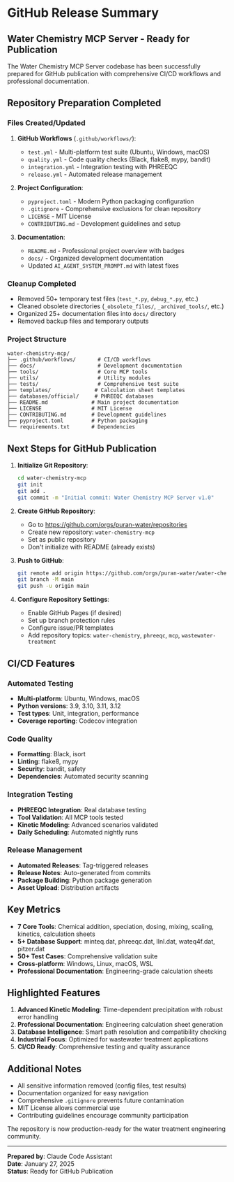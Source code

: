 # GitHub Release Summary

## Water Chemistry MCP Server - Ready for Publication

The Water Chemistry MCP Server codebase has been successfully prepared for GitHub publication with comprehensive CI/CD workflows and professional documentation.

## Repository Preparation Completed

### Files Created/Updated

1. **GitHub Workflows** (`.github/workflows/`):
   - `test.yml` - Multi-platform test suite (Ubuntu, Windows, macOS)
   - `quality.yml` - Code quality checks (Black, flake8, mypy, bandit)
   - `integration.yml` - Integration testing with PHREEQC
   - `release.yml` - Automated release management

2. **Project Configuration**:
   - `pyproject.toml` - Modern Python packaging configuration
   - `.gitignore` - Comprehensive exclusions for clean repository
   - `LICENSE` - MIT License
   - `CONTRIBUTING.md` - Development guidelines and setup

3. **Documentation**:
   - `README.md` - Professional project overview with badges
   - `docs/` - Organized development documentation
   - Updated `AI_AGENT_SYSTEM_PROMPT.md` with latest fixes

### Cleanup Completed

- Removed 50+ temporary test files (`test_*.py`, `debug_*.py`, etc.)
- Cleaned obsolete directories (`_obsolete_files/`, `_archived_tools/`, etc.)
- Organized 25+ documentation files into `docs/` directory
- Removed backup files and temporary outputs

### Project Structure

```
water-chemistry-mcp/
├── .github/workflows/       # CI/CD workflows
├── docs/                    # Development documentation  
├── tools/                   # Core MCP tools
├── utils/                   # Utility modules
├── tests/                   # Comprehensive test suite
├── templates/              # Calculation sheet templates
├── databases/official/     # PHREEQC databases
├── README.md              # Main project documentation
├── LICENSE                # MIT License
├── CONTRIBUTING.md        # Development guidelines
├── pyproject.toml         # Python packaging
└── requirements.txt       # Dependencies
```

## Next Steps for GitHub Publication

1. **Initialize Git Repository**:
   ```bash
   cd water-chemistry-mcp
   git init
   git add .
   git commit -m "Initial commit: Water Chemistry MCP Server v1.0"
   ```

2. **Create GitHub Repository**:
   - Go to https://github.com/orgs/puran-water/repositories
   - Create new repository: `water-chemistry-mcp`
   - Set as public repository
   - Don't initialize with README (already exists)

3. **Push to GitHub**:
   ```bash
   git remote add origin https://github.com/orgs/puran-water/water-chemistry-mcp.git
   git branch -M main
   git push -u origin main
   ```

4. **Configure Repository Settings**:
   - Enable GitHub Pages (if desired)
   - Set up branch protection rules
   - Configure issue/PR templates
   - Add repository topics: `water-chemistry`, `phreeqc`, `mcp`, `wastewater-treatment`

## CI/CD Features

### Automated Testing
- **Multi-platform**: Ubuntu, Windows, macOS
- **Python versions**: 3.9, 3.10, 3.11, 3.12
- **Test types**: Unit, integration, performance
- **Coverage reporting**: Codecov integration

### Code Quality
- **Formatting**: Black, isort
- **Linting**: flake8, mypy
- **Security**: bandit, safety
- **Dependencies**: Automated security scanning

### Integration Testing
- **PHREEQC Integration**: Real database testing
- **Tool Validation**: All MCP tools tested
- **Kinetic Modeling**: Advanced scenarios validated
- **Daily Scheduling**: Automated nightly runs

### Release Management
- **Automated Releases**: Tag-triggered releases
- **Release Notes**: Auto-generated from commits
- **Package Building**: Python package generation
- **Asset Upload**: Distribution artifacts

## Key Metrics

- **7 Core Tools**: Chemical addition, speciation, dosing, mixing, scaling, kinetics, calculation sheets
- **5+ Database Support**: minteq.dat, phreeqc.dat, llnl.dat, wateq4f.dat, pitzer.dat
- **50+ Test Cases**: Comprehensive validation suite
- **Cross-platform**: Windows, Linux, macOS, WSL
- **Professional Documentation**: Engineering-grade calculation sheets

## Highlighted Features

1. **Advanced Kinetic Modeling**: Time-dependent precipitation with robust error handling
2. **Professional Documentation**: Engineering calculation sheet generation
3. **Database Intelligence**: Smart path resolution and compatibility checking
4. **Industrial Focus**: Optimized for wastewater treatment applications
5. **CI/CD Ready**: Comprehensive testing and quality assurance

## Additional Notes

- All sensitive information removed (config files, test results)
- Documentation organized for easy navigation
- Comprehensive `.gitignore` prevents future contamination
- MIT License allows commercial use
- Contributing guidelines encourage community participation

The repository is now production-ready for the water treatment engineering community.

---
**Prepared by**: Claude Code Assistant  
**Date**: January 27, 2025  
**Status**: Ready for GitHub Publication